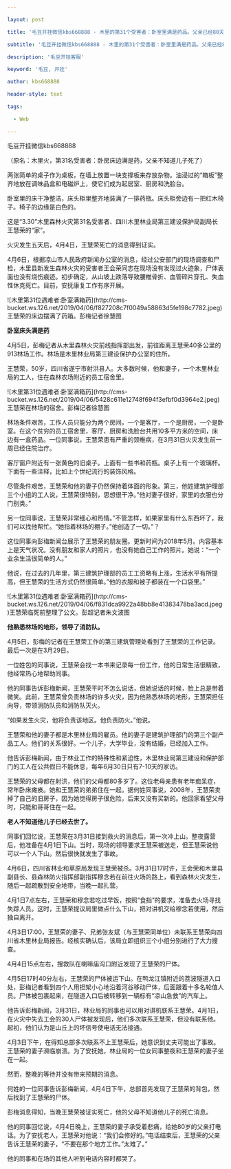 ---
layout: post
title: '毛豆开挂微信kbs668888 - 木里的第31个受害者：卧室里满是药品。父亲已经80天不知道儿子的死了。'
subtitle: '毛豆开挂微信kbs668888 - 木里的第31个受害者：卧室里满是药品。父亲已经80天不知道儿子的死了。'
description: '毛豆开挂客服'
keyword: '毛豆, 开挂'
author: kbs668888
header-style: text
tags:
  - Web
---
毛豆开挂微信kbs668888

（原名：木里火，第31名受害者：卧房床边满是药，父亲不知道儿子死了）

两张简单的桌子作为桌板，在墙上放置一块支撑板来存放杂物。油浸过的“箱板”整齐地放在调味品盒和电磁炉上，使它们成为起居室、厨房和洗脸台。

卧室里的床干净整洁，床头柜里整齐地装满了一排药瓶。床头柜旁边有一把红木椅子。椅子的边缘是白色的。

这是“3.30”木里森林火灾第31名受害者、四川木里林业局第三建设保护局副局长王慧荣的“家”。

火灾发生五天后，4月4日，王慧荣死亡的消息得到证实。

4月6日，根据凉山市人民政府新闻办公室的消息，经过公安部门的现场调查和尸检，木里县新发生森林火灾的受害者王会荣同志在现场没有发现过火迹象，尸体表面也没有烧伤痕迹。初步确定，从山坡上跌落导致腰椎骨折、血管碎片穿孔、失血性休克死亡。目前，安抚康复工作有序开展。

![木里第31位遇难者:卧室满箱药](http://cms-
bucket.ws.126.net/2019/04/06/f827208c7f0049a58863d5fe198c7782.jpeg)王慧荣的床边摆满了药箱。彭梅记者徐慧图

 **卧室床头满是药**

4月5日，彭梅记者从木里森林火灾前线指挥部出发，前往距离王慧荣40多公里的913林场工作。林场是木里林业局第三建设保护办公室的住所。

王慧荣，50岁，四川省遂宁市射洪县人。大多数时候，他和妻子，一个木里林业局的工人，住在森林农场附近的员工宿舍里。

![木里第31位遇难者:卧室满箱药](http://cms-
bucket.ws.126.net/2019/04/06/5428c611e12748f694f3efbf0d3964e2.jpeg)王慧荣在林场的宿舍。彭梅记者徐慧图

林场条件艰苦，工作人员只能分为两个房间，一个是客厅，一个是厨房，一个是卧室。在这个贫穷的员工宿舍里，客厅、厨房和洗脸台共用10多平方米的空间，床边有一盒药品。一位同事说，王慧荣患有严重的颈椎病，在3月31日火灾发生前一周已经住院治疗。

客厅窗户附近有一张黄色的旧桌子。上面有一些书和药瓶。桌子上有一个玻璃杯。下面有一些注释，比如上个世纪流行的装饰风格。

尽管条件艰苦，王慧荣和他的妻子仍然保持着体面的形象。第三，他姓建筑护理部三个小组的工人说，王慧荣很特别，思想很干净。”他对妻子很好，家里的衣服也分门别类。”

另一位同事说，王慧荣非常细心和热情。”不管怎样，如果家里有什么东西坏了，我们可以找他帮忙。“她指着林场的棚子。”他创造了一切。”？

这位同事向彭梅新闻台展示了王慧荣的朋友圈。更新时间为2018年5月。内容基本上是天气状况。没有朋友和家人的照片，也没有她自己工作的照片。她说：“一个业余生活很简单的人。”

他说，在过去的几年里，第三建筑护理部的员工工资略有上涨，生活水平有所提高，但王慧荣的生活方式仍然很简单。”他的衣服和被子都装在一个口袋里。”

![木里第31位遇难者:卧室满箱药](http://cms-
bucket.ws.126.net/2019/04/06/f831dca9922a48bb8e41383478ba3acd.jpeg)王慧荣临死前整理了公文。彭超记者朱文波图

 **他熟悉林场的地形，领导了消防队。**

4月5日，彭梅的记者在王慧荣工作的第三建筑管理处看到了王慧荣的工作记录。最后一次是在3月29日。

一位姓包的同事说，王慧荣会找一本书来记录每一份工作，他的日常生活很精致，他经常热心地帮助同事。

他的同事告诉彭梅新闻，王慧荣平时不怎么说话，但她说话的时候，脸上总是带着微笑。此前，王慧荣曾负责林场的许多火灾，因为他熟悉林场的地形，王慧荣担任向导，带领消防队员和消防队灭火。

“如果发生火灾，他将负责该地区。他负责防火。”他说。

王慧荣和他的妻子都是木里林业局的雇员。他的妻子是建筑护理部门的第三个副产品工人。他们的关系很好。一个儿子，大学毕业，没有结婚，已经加入工作。

他告诉彭梅新闻，由于林业工作的特殊性和紧迫性，木里林业局第三建设和保护部门的工人在公共假日不能休息，每年6月30日只有7-10天的家访。

王慧荣的父母都在射洪，他们的父母都80多岁了。这位老母亲患有老年痴呆症，常年卧床瘫痪。她和王慧荣的弟弟住在一起。据何姓同事说，2008年，王慧荣卖掉了自己的旧房子，因为她觉得房子很危险，后来又没有买新的。他回家看望父母时，只能和哥哥住在一起。

 **老人不知道他儿子已经去世了。**

同事们回忆说，王慧荣在3月31日接到救火的消息后，第一次冲上山。整夜露营后，他准备在4月1日下山。当时，现场的领导要求王慧荣被送走，但王慧荣说他可以一个人下山。然后很快就发生了事故。

4月6日，四川省林业和草原局发现王慧荣被杀。3月31日17时许，王会荣和木里县副县长、县森林防火指挥部副指挥穆念若在前往火场的路上，看到森林火灾发生，随后一起疏散到安全地带，当晚一起扎营。

4月1日7点左右，王慧荣和穆念若吃过早饭，按照“食指”的要求，准备去火场寻找失踪人员。这时，王慧荣提议局里做点什么下山，把对讲机交给穆念若使用，然后独自离开。

4月3日17:00，王慧荣的妻子、兄弟张友斌（与王慧荣同单位）未联系王慧荣向四川省木里林业局报告。经核实确认后，该局立即组织三个小组分别进行了大力搜查。

4月4日15点左右，搜救队在喇嘛庙沟口附近发现了王慧荣的尸体。

4月5日17时40分左右，王慧荣的尸体被运下山。在鸭龙江镇附近的荔波隧道入口处，彭梅记者看到四个人用担架小心地沿着河谷移动尸体，后面跟着十多名轮值人员。尸体被包裹起来，在隧道入口后被转移到一辆标有“凉山急救”的汽车上。

他告诉彭梅新闻，3月31日，林业局的同事也可以用对讲机联系王慧荣。4月1日，在火灾中失去工会的30人尸体被发现后，他们多次联系王慧荣，但没有联系他。起初，他们认为是山丘上的坏信号使电话无法接通。

4月3日下午，在得知总部多次联系不上王慧荣后，她意识到丈夫可能出了事故。王慧荣的妻子濒临崩溃。为了安抚她，林业局的一位女同事整夜和王慧荣的妻子坐在一起。

然而，整晚的等待并没有带来预期的消息。

何姓的一位同事告诉彭梅新闻，4月4日下午，总部首先发现了王慧荣的背包，然后找到了王慧荣的尸体。

彭梅消息得知，当晚王慧荣被证实死亡，他的父母不知道他儿子的死亡消息。

他的同事回忆说，4月4日晚上，王慧荣的妻子承受着悲痛，给她80岁的父亲打电话。为了安抚老人，王慧荣对他说：“我们会修好的。”电话结束后，王慧荣的父亲告诉王慧荣的妻子，“不要在那个地方工作。”太难了。”

他的同事和在场的其他人听到电话内容时都哭了。

